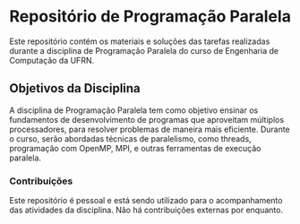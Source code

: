 # Repositório de Programação Paralela

Este repositório contém os materiais e soluções das tarefas realizadas durante a disciplina de Programação Paralela do curso de Engenharia de Computação da UFRN.

## Objetivos da Disciplina
A disciplina de Programação Paralela tem como objetivo ensinar os fundamentos de desenvolvimento de programas que aproveitam múltiplos processadores, para resolver problemas de maneira mais eficiente. 
Durante o curso, serão abordadas técnicas de paralelismo, como threads, programação com OpenMP, MPI, e outras ferramentas de execução paralela.

### Contribuições
Este repositório é pessoal e está sendo utilizado para o acompanhamento das atividades da disciplina. Não há contribuições externas por enquanto.
